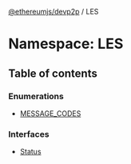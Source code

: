 [@ethereumjs/devp2p](../README.md) / LES

# Namespace: LES

## Table of contents

### Enumerations

- [MESSAGE\_CODES](../enums/les.message_codes.md)

### Interfaces

- [Status](../interfaces/les.status.md)
